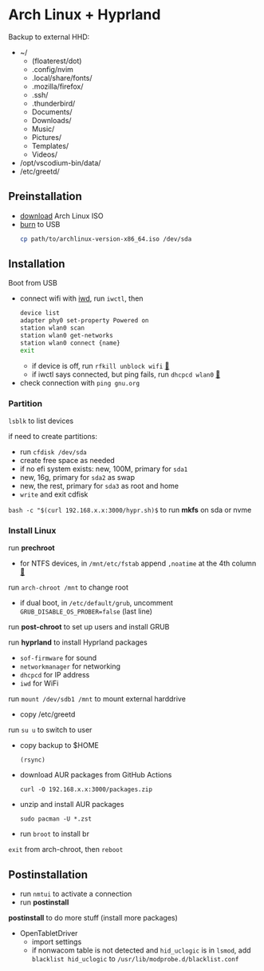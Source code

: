 # Arch Linux + Hyprland

Backup to external HHD:
- ~/
  - (floaterest/dot)
  - .config/nvim
  - .local/share/fonts/
  - .mozilla/firefox/
  - .ssh/
  - .thunderbird/
  - Documents/
  - Downloads/
  - Music/
  - Pictures/
  - Templates/
  - Videos/
- /opt/vscodium-bin/data/
- /etc/greetd/

## Preinstallation

- [download](https://archlinux.org/download/) Arch Linux ISO
- [burn](https://wiki.archlinux.org/title/USB_flash_installation_medium) to USB
    ```bash
    cp path/to/archlinux-version-x86_64.iso /dev/sda
    ```

## Installation

Boot from USB

- connect wifi with [iwd](https://wiki.archlinux.org/title/iwd#iwctl), run `iwctl`, then
  ```bash
  device list
  adapter phy0 set-property Powered on
  station wlan0 scan
  station wlan0 get-networks
  station wlan0 connect {name}
  exit
  ```
  - if device is off, run `rfkill unblock wifi` [🔗](https://www.reddit.com/r/archlinux/comments/n4yycf/comment/gwybm5j/)
  - if iwctl says connected, but ping fails, run `dhcpcd wlan0` [🔗](https://www.reddit.com/r/archlinux/comments/hr3ci7/connected_with_iwctl_but_no_internet/)
- check connection with `ping gnu.org`

### Partition

`lsblk` to list devices



if need to create partitions:
- run `cfdisk /dev/sda`
- create free space as needed
- if no efi system exists: new, 100M, primary for `sda1`
- new, 16g, primary for `sda2` as swap
- new, the rest, primary for `sda3` as root and home
- `write` and exit cdfisk

`bash -c "$(curl 192.168.x.x:3000/hypr.sh)$` to run **mkfs** on sda or nvme

### Install Linux

run **prechroot**

- for NTFS devices, in `/mnt/etc/fstab` append `,noatime` at the 4th column [🔗](https://wiki.archlinux.org/title/NTFS#Improving_performance)

run `arch-chroot /mnt` to change root

- if dual boot, in `/etc/default/grub`, uncomment `GRUB_DISABLE_OS_PROBER=false` (last line)


run **post-chroot** to set up users and install GRUB

run **hyprland** to install Hyprland packages
- `sof-firmware` for sound
- `networkmanager` for networking
- `dhcpcd` for IP address
- `iwd` for WiFi 

run `mount /dev/sdb1 /mnt` to mount external harddrive

- copy /etc/greetd

run `su u` to switch to user

- copy backup to $HOME
  ```
  (rsync)
  ```
- download AUR packages from GitHub Actions 
  ```
  curl -O 192.168.x.x:3000/packages.zip
  ```
- unzip and install AUR packages
  ```
  sudo pacman -U *.zst
  ```
- run `broot` to install br

`exit` from arch-chroot, then `reboot`

## Postinstallation

- run `nmtui` to activate a connection
- run **postinstall**

**postinstall** to do more stuff (install more packages)
- OpenTabletDriver
    - import settings
    - if nonwacom table is not detected and `hid_uclogic` is in `lsmod`, add `blacklist hid_uclogic` to `/usr/lib/modprobe.d/blacklist.conf`